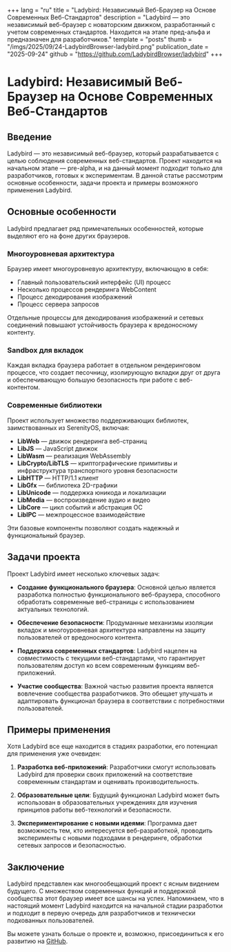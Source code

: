 +++
lang = "ru"
title = "Ladybird: Независимый Веб-Браузер на Основе Современных Веб-Стандартов"
description = "Ladybird — это независимый веб-браузер с новаторским движком, разработанный с учетом современных стандартов. Находится на этапе пред-альфа и предназначен для разработчиков."
template = "posts"
thumb = "/imgs/2025/09/24-LadybirdBrowser-ladybird.png"
publication_date = "2025-09-24"
github = "https://github.com/LadybirdBrowser/ladybird"
+++

# Ladybird: Независимый Веб-Браузер на Основе Современных Веб-Стандартов

## Введение

Ladybird — это независимый веб-браузер, который разрабатывается с целью соблюдения современных веб-стандартов. Проект находится на начальном этапе — pre-alpha, и на данный момент подходит только для разработчиков, готовых к экспериментам. В данной статье рассмотрим основные особенности, задачи проекта и примеры возможного применения Ladybird.

## Основные особенности

Ladybird предлагает ряд примечательных особенностей, которые выделяют его на фоне других браузеров.

### Многоуровневая архитектура

Браузер имеет многоуровневую архитектуру, включающую в себя:

- Главный пользовательский интерфейс (UI) процесс
- Несколько процессов рендеринга WebContent
- Процесс декодирования изображений
- Процесс сервера запросов

Отдельные процессы для декодирования изображений и сетевых соединений повышают устойчивость браузера к вредоносному контенту. 

### Sandbox для вкладок

Каждая вкладка браузера работает в отдельном рендеринговом процессе, что создает песочницу, изолирующую вкладки друг от друга и обеспечивающую большую безопасность при работе с веб-контентом.

### Современные библиотеки

Проект использует множество поддерживающих библиотек, заимствованных из SerenityOS, включая:

- **LibWeb** — движок рендеринга веб-страниц
- **LibJS** — JavaScript движок
- **LibWasm** — реализация WebAssembly
- **LibCrypto/LibTLS** — криптографические примитивы и инфраструктура транспортного уровня безопасности
- **LibHTTP** — HTTP/1.1 клиент
- **LibGfx** — библиотека 2D-графики
- **LibUnicode** — поддержка юникода и локализации
- **LibMedia** — воспроизведение аудио и видео
- **LibCore** — цикл событий и абстракция ОС
- **LibIPC** — межпроцессное взаимодействие

Эти базовые компоненты позволяют создать надежный и функциональный браузер.

## Задачи проекта

Проект Ladybird имеет несколько ключевых задач:

- **Создание функционального браузера**: Основной целью является разработка полностью функционального веб-браузера, способного обработать современные веб-страницы с использованием актуальных технологий.

- **Обеспечение безопасности**: Продуманные механизмы изоляции вкладок и многоуровневая архитектура направлены на защиту пользователей от вредоносного контента.

- **Поддержка современных стандартов**: Ladybird нацелен на совместимость с текущими веб-стандартами, что гарантирует пользователям доступ ко всем современным функциям веб-приложений.

- **Участие сообщества**: Важной частью развития проекта является вовлечение сообщества разработчиков. Это обещает улучшать и адаптировать функционал браузера в соответствии с потребностями пользователей.

## Примеры применения

Хотя Ladybird все еще находится в стадиях разработки, его потенциал для применения уже очевиден:

1. **Разработка веб-приложений**: Разработчики смогут использовать Ladybird для проверки своих приложений на соответствие современным стандартам и оценивать производительность.

2. **Образовательные цели**: Будущий функционал Ladybird может быть использован в образовательных учреждениях для изучения принципов работы веб-технологий и безопасности.

3. **Экспериментирование с новыми идеями**: Программа дает возможность тем, кто интересуется веб-разработкой, проводить эксперименты с новыми подходами в рендеринге, обработки сетевых запросов и безопасностью.

## Заключение

Ladybird представлен как многообещающий проект с ясным видением будущего. С множеством современных функций и поддержкой сообщества этот браузер имеет все шансы на успех. Напоминаем, что в настоящий момент Ladybird находится на начальной стадии разработки и подходит в первую очередь для разработчиков и технически подкованных пользователей.

Вы можете узнать больше о проекте и, возможно, присоединиться к его развитию на [GitHub](https://github.com/LadybirdBrowser/ladybird).